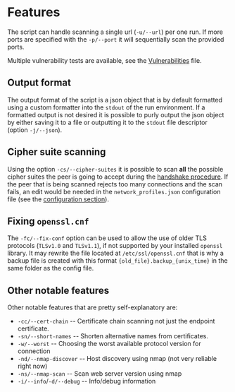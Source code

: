 # Features

The script can handle scanning a single url (`-u/--url`) per one run. If more ports are specified with the `-p/--port` it will sequentially scan the provided ports.

Multiple vulnerability tests are available, see the [Vulnerabilities](vulnerabilities.md) file.

## Output format

The output format of the script is a json object that is by default formatted using a custom formatter into the `stdout` of the run environment. If a formatted output is not desired it is possible to purly output the json object by either saving it to a file or outputting it to the `stdout` file descriptor (option `-j/--json`).

## Cipher suite scanning

Using the option `-cs/--cipher-suites` it is possible to scan **all** the possible cipher suites the peer is going to accept during the [handshake procedure](https://www.cloudflare.com/learning/ssl/what-happens-in-a-tls-handshake). If the peer that is being scanned rejects too many connections and the scan fails, an edit would be needed in the `network_profiles.json` configuration file (see the [configuration section](configuration.md#scanning-speed)).

## Fixing `openssl.cnf`

The `-fc/--fix-conf` option can be used to allow the use of older TLS protocols (`TLSv1.0` and `TLSv1.1`), if not supported by your installed `openssl` library. It may rewrite the file located at `/etc/ssl/openssl.cnf` that is why a backup file is created with this format `{old_file}.backup_{unix_time}` in the same folder as the config file.

## Other notable features
Other notable features that are pretty self-explanatory are:
- `-cc/--cert-chain` -- Certificate chain scanning not just the endpoint certificate.
- `-sn/--short-names` -- Shorten alternative names from certificates.
- `-w/--worst` -- Choosing the worst available protocol version for connection
- `-nd/--nmap-discover` -- Host discovery using nmap (not very reliable right now)
- `-ns/--nmap-scan` -- Scan web server version using nmap
- `-i/--info`/`-d/--debug` -- Info/debug information
